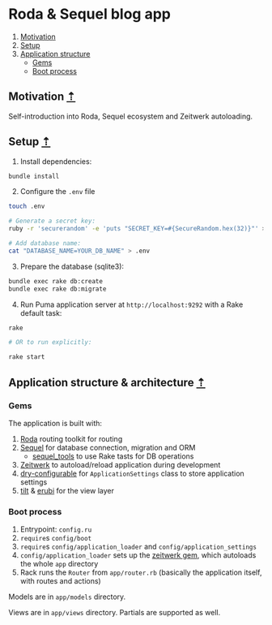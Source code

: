 # Roda & Sequel blog app

1. [Motivation](#motivation-⇡)
2. [Setup](#setup-⇡)
3. [Application structure](#application-structure--architecture-⇡)
    * [Gems](#gems)
    * [Boot process](#boot-process)

## Motivation [⇡](#top)

Self-introduction into Roda, Sequel ecosystem and Zeitwerk autoloading.

## Setup [⇡](#top)

1. Install dependencies:

```sh
bundle install
```

2. Configure the `.env` file

```sh
touch .env

# Generate a secret key:
ruby -r 'securerandom' -e 'puts "SECRET_KEY=#{SecureRandom.hex(32)}"' > .env

# Add database name:
cat "DATABASE_NAME=YOUR_DB_NAME" > .env
```

3. Prepare the database (sqlite3):

```sh
bundle exec rake db:create
bundle exec rake db:migrate
```

4. Run Puma application server at `http://localhost:9292` with a Rake default task:

```sh
rake

# OR to run explicitly:

rake start
```

## Application structure & architecture [⇡](#top)

### Gems
The application is built with:
1. [Roda](https://github.com/jeremyevans/roda) routing toolkit for routing
2. [Sequel](https://github.com/jeremyevans/sequel) for database connection, migration and ORM
   - [sequel_tools](https://github.com/rosenfeld/sequel_tools) to use Rake tasts for DB operations
3. [Zeitwerk](https://github.com/fxn/zeitwerk) to autoload/reload application during development
4. [dry-configurable](https://github.com/dry-rb/dry-configurable) for `ApplicationSettings` class to store application settings
5. [tilt](https://github.com/rtomayko/tilt) & [erubi](https://github.com/jeremyevans/erubi) for the view layer

### Boot process

1. Entrypoint: `config.ru`
2. `require`s `config/boot`
3. `require`s `config/application_loader` and `config/application_settings`
4. `config/application_loader` sets up the [zeitwerk gem](https://github.com/fxn/zeitwerk), which autoloads the whole `app` directory
5. Rack runs the `Router` from `app/router.rb` (basically the application itself, with routes and actions)

Models are in `app/models` directory.

Views are in `app/views` directory. Partials are supported as well.
